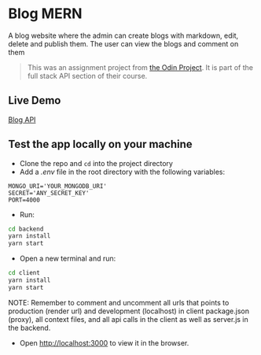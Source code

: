 # Blog MERN

A blog website where the admin can create blogs with markdown, edit, delete and publish them. The user can view the blogs and comment on them

> This was an assignment project from [the Odin Project](https://www.theodinproject.com/lessons/nodejs-blog-api). It is part of the full stack API section of their course.

## Live Demo

[Blog API](https://blog-mern-client.onrender.com/)

## Test the app locally on your machine

- Clone the repo and `cd` into the project directory
- Add a _.env_ file in the root directory with the following variables:

```dotenv
MONGO_URI='YOUR_MONGODB_URI'
SECRET='ANY_SECRET_KEY'
PORT=4000
```

- Run:

```bash
cd backend
yarn install
yarn start
```

- Open a new terminal and run:

```bash
cd client
yarn install
yarn start
```

NOTE: Remember to comment and uncomment all urls that points to production (render url) and development (localhost) in client package.json (proxy), all context files, and all api calls in the client as well as server.js in the backend.

- Open [http://localhost:3000](http://localhost:3000) to view it in the browser.
